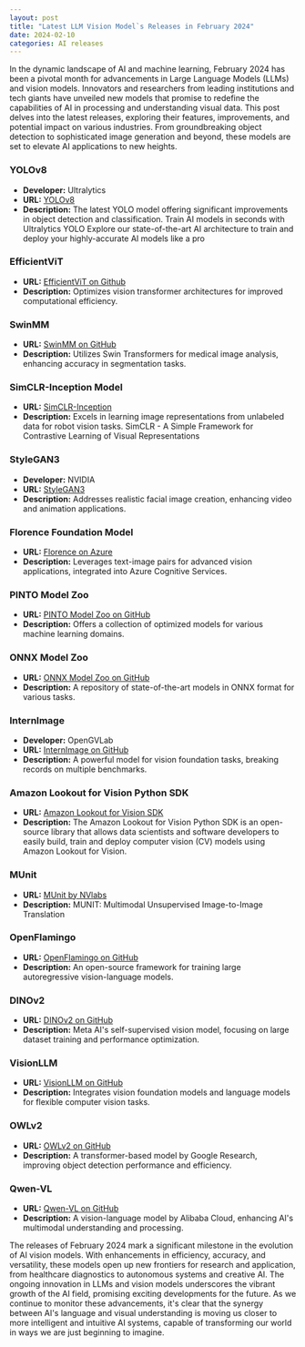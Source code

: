 ```yaml
---
layout: post
title: "Latest LLM Vision Model`s Releases in February 2024"
date: 2024-02-10
categories: AI releases
---
```


In the dynamic landscape of AI and machine learning, February 2024 has been a pivotal month for advancements in Large Language Models (LLMs) and vision models. Innovators and researchers from leading institutions and tech giants have unveiled new models that promise to redefine the capabilities of AI in processing and understanding visual data. This post delves into the latest releases, exploring their features, improvements, and potential impact on various industries. From groundbreaking object detection to sophisticated image generation and beyond, these models are set to elevate AI applications to new heights.

### YOLOv8
- **Developer:** Ultralytics
- **URL:** [YOLOv8](https://ultralytics.com/yolov8)
- **Description:** The latest YOLO model offering significant improvements in object detection and classification. Train AI models in seconds with Ultralytics YOLO Explore our state-of-the-art AI architecture to train and deploy your highly-accurate AI models like a pro

### EfficientViT
- **URL:** [EfficientViT on Github](https://github.com/mit-han-lab/efficientvit)
- **Description:** Optimizes vision transformer architectures for improved computational efficiency.

### SwinMM
- **URL:** [SwinMM on GitHub](https://github.com/microsoft/Swin-Transformer)
- **Description:** Utilizes Swin Transformers for medical image analysis, enhancing accuracy in segmentation tasks.

### SimCLR-Inception Model
- **URL:** [SimCLR-Inception](https://github.com/google-research/simclr)
- **Description:** Excels in learning image representations from unlabeled data for robot vision tasks. SimCLR - A Simple Framework for Contrastive Learning of Visual Representations

### StyleGAN3
- **Developer:** NVIDIA
- **URL:** [StyleGAN3](https://nvlabs.github.io/stylegan3/)
- **Description:** Addresses realistic facial image creation, enhancing video and animation applications.

### Florence Foundation Model
- **URL:** [Florence on Azure](https://azure.microsoft.com/en-us/services/cognitive-services/computer-vision/#overview)
- **Description:** Leverages text-image pairs for advanced vision applications, integrated into Azure Cognitive Services.

### PINTO Model Zoo
- **URL:** [PINTO Model Zoo on GitHub](https://github.com/PINTO0309/PINTO_model_zoo)
- **Description:** Offers a collection of optimized models for various machine learning domains.

### ONNX Model Zoo
- **URL:** [ONNX Model Zoo on GitHub](https://github.com/onnx/models)
- **Description:** A repository of state-of-the-art models in ONNX format for various tasks.

### InternImage
- **Developer:** OpenGVLab
- **URL:** [InternImage on GitHub](https://github.com/OpenGVLab/InternImage)
- **Description:** A powerful model for vision foundation tasks, breaking records on multiple benchmarks.

### Amazon Lookout for Vision Python SDK
- **URL:** [Amazon Lookout for Vision SDK](https://github.com/awslabs/amazon-lookout-for-vision-python-sdk)
- **Description:** The Amazon Lookout for Vision Python SDK is an open-source library that allows data scientists and software developers to easily build, train and deploy computer vision (CV) models using Amazon Lookout for Vision.

### MUnit
- **URL:** [MUnit by NVlabs](https://github.com/NVlabs/MUNIT)
- **Description:** MUNIT: Multimodal Unsupervised Image-to-Image Translation

### OpenFlamingo
- **URL:** [OpenFlamingo on GitHub](https://github.com/mlfoundations/open_flamingo)
- **Description:** An open-source framework for training large autoregressive vision-language models.

### DINOv2
- **URL:** [DINOv2 on GitHub](https://github.com/facebookresearch/dinov2)
- **Description:** Meta AI's self-supervised vision model, focusing on large dataset training and performance optimization.

### VisionLLM
- **URL:** [VisionLLM on GitHub](https://github.com/OpenGVLab/VisionLLM)
- **Description:** Integrates vision foundation models and language models for flexible computer vision tasks.

### OWLv2
- **URL:** [OWLv2 on GitHub](https://github.com/inuwamobarak/OWLv2)
- **Description:** A transformer-based model by Google Research, improving object detection performance and efficiency.

### Qwen-VL
- **URL:** [Qwen-VL on GitHub](https://github.com/QwenLM/Qwen-VL)
- **Description:** A vision-language model by Alibaba Cloud, enhancing AI's multimodal understanding and processing.



The releases of February 2024 mark a significant milestone in the evolution of AI vision models. With enhancements in efficiency, accuracy, and versatility, these models open up new frontiers for research and application, from healthcare diagnostics to autonomous systems and creative AI. The ongoing innovation in LLMs and vision models underscores the vibrant growth of the AI field, promising exciting developments for the future. As we continue to monitor these advancements, it's clear that the synergy between AI's language and visual understanding is moving us closer to more intelligent and intuitive AI systems, capable of transforming our world in ways we are just beginning to imagine.

